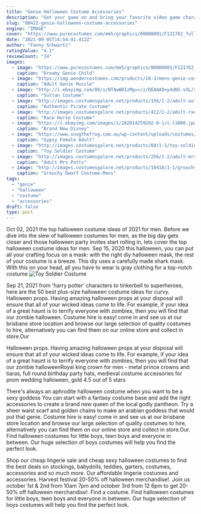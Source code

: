 ```yaml
---
title: "Genie Halloween Costume Accessories"
description: "Get your game on and bring your favorite video game character into the 3-d world with our deluxe line of game costumes inspired by the popular"
slug: "80422-genie-halloween-costume-accessories"
engine: "IMAGE"
cover: "https://www.purecostumes.com/mm5/graphics/00000001/F121762_full_1.jpg"
date: "2021-09-05T14:54:41.412Z"
author: "Fanny Schwartz"
ratingValue: "4.1"
reviewCount: "34"
images:
  - image: "https://www.purecostumes.com/mm5/graphics/00000001/F121762_full_1.jpg"
    caption: "Dreamy Genie Child"
  - image: "https://img.wondercostumes.com/products/10-3/mens-genie-costume.jpg"
    caption: "Adult Genie Muscle"
  - image: "http://i.ebayimg.com/00/s/NTAwWDIzMg==/z/DEAAAOxy4dNS-sXL/$_3.JPG?set_id=2"
    caption: "Sultan Costume"
  - image: "http://images.costumesgalore.net/products/156/1-2/adult-authentic-pirate-costume.jpg"
    caption: "Authentic Pirate Costume"
  - image: "http://images.costumesgalore.net/products/412/1-2/adult-race-horse-costume.jpg"
    caption: "Race Horse Costume"
  - image: "https://i.ebayimg.com/images/i/282014259292-0-1/s-l1000.jpg"
    caption: "Brand New Disney"
  - image: "https://www.snogthefrog.com.au/wp-content/uploads/costumes/costume_1287368998_Basic-National-Dress-Gypsy-2-Female.jpg"
    caption: "Gypsy Female Adult"
  - image: "http://images.costumesgalore.net/products/60/1-1/toy-soldier-costume.jpg"
    caption: "Toy Soldier Costume"
  - image: "http://images.costumesgalore.net/products/256/1-2/adult-mrs-potts-costume.jpg"
    caption: "Adult Mrs Potts"
  - image: "http://images.costumesgalore.net/products/18418/1-1/grouchy-dwarf-costume.jpg"
    caption: "Grouchy Dwarf Costume-Mens"
tags:
  - "genie"
  - "halloween"
  - "costume"
  - "accessories"
draft: false
type: post
---
```


Oct 02, 2021 the top halloween costume ideas of 2021 for men. Before we dive into the slew of halloween costumes for men, as the big day gets closer and those halloween party invites start rolling in, lets cover the top halloween costume ideas for men. Sep 15, 2020 this halloween, you can put all your crafting focus on a mask: with the right diy halloween mask, the rest of your costume is a breeze. This diy uses a carefully made shark mask. With this on your head, all you have to wear is gray clothing for a top-notch costume
![Toy Soldier Costume](http://images.costumesgalore.net/products/60/1-1/toy-soldier-costume.jpg "Toy Soldier Costume")

Sep 21, 2021 from &#39;harry potter&#39; characters to tinkerbell to superheroes, here are the 50 best plus-size halloween costume ideas for curvy. Halloween props. Having amazing halloween props at your disposal will ensure that all of your wicked ideas come to life. For example, if your idea of a great haunt is to terrify everyone with zombies, then you will find that our zombie halloween. Costume hire is easy! come in and see us at our brisbane store location and browse our large selection of quality costumes to hire, alternatively you can find them on our online store and collect in store.Our
<!--inArticleAds-->

<!--galleryOne-->

Halloween props. Having amazing halloween props at your disposal will ensure that all of your wicked ideas come to life. For example, if your idea of a great haunt is to terrify everyone with zombies, then you will find that our zombie halloweenRoyal king crown for men - metal prince crowns and tiaras, full round birthday party hats, medieval costume accessories for prom wedding halloween, gold 4.5 out of 5 stars
<!--inArticleAds-->

<!--galleryTwo-->

There's always an aphrodite halloween costume when you want to be a sexy goddess  You can start with a fantasy costume base and add the right accessories to create a brand new queen of the local godly pantheon. Try a sheer waist scarf and golden chains to make an arabian goddess that would put that genie. Costume hire is easy! come in and see us at our brisbane store location and browse our large selection of quality costumes to hire, alternatively you can find them on our online store and collect in store.Our. Find halloween costumes for little boys, teen boys and everyone in between. Our huge selection of boys costumes will help you find the perfect look.
<!--galleryThree-->

Shop our cheap lingerie sale and cheap sexy halloween costumes to find the best deals on stockings, babydolls, teddies, garters, costumes, accessories and so much more. Our affordable lingerie costumes and accessories. Harvest festival 20-50% off halloween merchandise!. Join us october 1st & 2nd from 10am  7pm and october 3rd from 12  6pm to get 20-50% off halloween merchandise!. Find a costume. Find halloween costumes for little boys, teen boys and everyone in between. Our huge selection of boys costumes will help you find the perfect look.